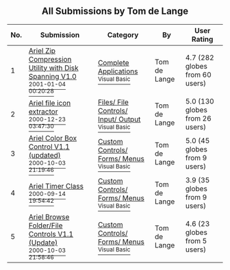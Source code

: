 ﻿<div align="center">

## All Submissions by Tom de Lange

</div>

No.  | Submission | Category | By   | User Rating
---- | ---------- | -------- | ---- | -----------
1 | [Ariel Zip Compression Utility with Disk Spanning V1\.0<br /><sup>2001-01-04 00:20:28</sup>](https://github.com/Planet-Source-Code/tom-de-lange-ariel-zip-compression-utility-with-disk-spanning-v1-0__1-14087) | [Complete Applications<br /><sup>Visual Basic</sup>](../ByCategory/complete-applications__1-27.md) | Tom de Lange | 4.7 (282 globes from 60 users)
2 | [Ariel file icon extractor<br /><sup>2000-12-23 03:47:30</sup>](https://github.com/Planet-Source-Code/tom-de-lange-ariel-file-icon-extractor__1-13803) | [Files/ File Controls/ Input/ Output<br /><sup>Visual Basic</sup>](../ByCategory/files-file-controls-input-output__1-3.md) | Tom de Lange | 5.0 (130 globes from 26 users)
3 | [Ariel Color Box Control V1\.1 \(updated\)<br /><sup>2000-10-03 21:19:46</sup>](https://github.com/Planet-Source-Code/tom-de-lange-ariel-color-box-control-v1-1-updated__1-11576) | [Custom Controls/ Forms/  Menus<br /><sup>Visual Basic</sup>](../ByCategory/custom-controls-forms-menus__1-4.md) | Tom de Lange | 5.0 (45 globes from 9 users)
4 | [Ariel Timer Class<br /><sup>2000-09-14 19:54:42</sup>](https://github.com/Planet-Source-Code/tom-de-lange-ariel-timer-class__1-11477) | [Custom Controls/ Forms/  Menus<br /><sup>Visual Basic</sup>](../ByCategory/custom-controls-forms-menus__1-4.md) | Tom de Lange | 3.9 (35 globes from 9 users)
5 | [Ariel Browse Folder/File Controls V1\.1 \(Update\)<br /><sup>2000-10-03 21:58:46</sup>](https://github.com/Planet-Source-Code/tom-de-lange-ariel-browse-folder-file-controls-v1-1-update__1-11876) | [Custom Controls/ Forms/  Menus<br /><sup>Visual Basic</sup>](../ByCategory/custom-controls-forms-menus__1-4.md) | Tom de Lange | 4.6 (23 globes from 5 users)
